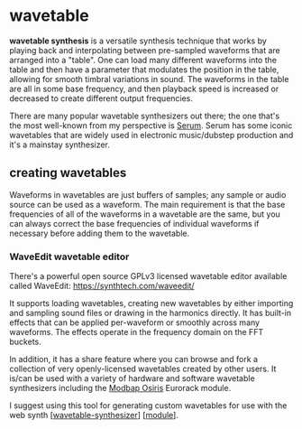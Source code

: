 # wavetable

**wavetable synthesis** is a versatile synthesis technique that works by playing back and interpolating between pre-sampled waveforms that are arranged into a "table".  One can load many different waveforms into the table and then have a parameter that modulates the position in the table, allowing for smooth timbral variations in sound.  The waveforms in the table are all in some base frequency, and then playback speed is increased or decreased to create different output frequencies.

There are many popular wavetable synthesizers out there; the one that's the most well-known from my perspective is [Serum](https://xferrecords.com/products/serum).  Serum has some iconic wavetables that are widely used in electronic music/dubstep production and it's a mainstay synthesizer.

## creating wavetables

Waveforms in wavetables are just buffers of samples; any sample or audio source can be used as a waveform.  The main requirement is that the base frequencies of all of the waveforms in a wavetable are the same, but you can always correct the base frequencies of individual waveforms if necessary before adding them to the wavetable.

### WaveEdit wavetable editor

There's a powerful open source GPLv3 licensed wavetable editor available called WaveEdit: <https://synthtech.com/waveedit/>

It supports loading wavetables, creating new wavetables by either importing and sampling sound files or drawing in the harmonics directly.  It has built-in effects that can be applied per-waveform or smoothly across many waveforms.  The effects operate in the frequency domain on the FFT buckets.

In addition, it has a share feature where you can browse and fork a collection of very openly-licensed wavetables created by other users.  It is/can be used with a variety of hardware and software wavetable synthesizers including the [Modbap Osiris](https://modbap.com/product/osiris/) Eurorack module.

I suggest using this tool for generating custom wavetables for use with the web synth [[wavetable-synthesizer]] [[module]].

[//begin]: # "Autogenerated link references for markdown compatibility"
[wavetable-synthesizer]: wavetable-synthesizer "wavetable synthesizer"
[module]: module "web synth modules"
[//end]: # "Autogenerated link references"
